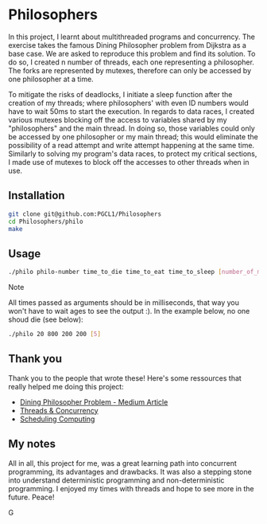 # Philosophers

In this project, I learnt about multithreaded programs and concurrency. The exercise takes the famous Dining Philosopher problem from Dijkstra as a base case. We are asked to reproduce this problem and find its solution. To do so, I created n number of threads, each one representing a philosopher. The forks are represented by mutexes, therefore can only be accessed by one philosopher at a time.

To mitigate the risks of deadlocks, I initiate a sleep function after the creation of my threads; where philosophers' with even ID numbers would have to wait 50ms to start the execution. In regards to data races, I created various mutexes blocking off the access to variables shared by my "philosophers" and the main thread. In doing so, those variables could only be accessed by one philosopher or my main thread; this would eliminate the possibility of a read attempt and write attempt happening at the same time. Similarly to solving my program's data races, to protect my critical sections, I made use of mutexes to block off the accesses to other threads when in use.

## Installation

```bash
git clone git@github.com:PGCL1/Philosophers
cd Philosophers/philo
make
```

## Usage

```bash
./philo philo-number time_to_die time_to_eat time_to_sleep [number_of_meals]
```

> [!NOTE]  
> All times passed as arguments should be in milliseconds, that way you won't have to wait ages to see the output :). In the example below, no one shoud die (see below): <br />
> ```bash
> ./philo 20 800 200 200 [5]
> ```

## Thank you

Thank you to the people that wrote these! Here's some ressources that really helped me doing this project:
* [Dining Philosopher Problem - Medium Article](https://medium.com/great-moments-in-computing-history/the-dining-philosophers-2e3da2847bac)
* [Threads & Concurrency](https://www.baeldung.com/cs/category/concurrency/tag/threads)
* [Scheduling Computing](https://en.wikipedia.org/wiki/Scheduling_(computing))

## My notes

All in all, this project for me, was a great learning path into concurrent programming, its advantages and drawbacks. It was also a stepping stone into understand deterministic programming and non-deterministic programming. I enjoyed my times with threads and hope to see more in the future. Peace!

G
